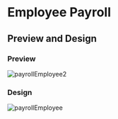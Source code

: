 # Employee Payroll
## Preview and Design

### Preview

![payrollEmployee2](https://github.com/waltertaya/simplePayrolls/assets/126944679/fc0e3a8f-47f9-4a64-a897-a69e555f4aaf)

### Design
![payrollEmployee](https://github.com/waltertaya/simplePayrolls/assets/126944679/9f2b8717-95e3-41ed-9896-526582e07615)

